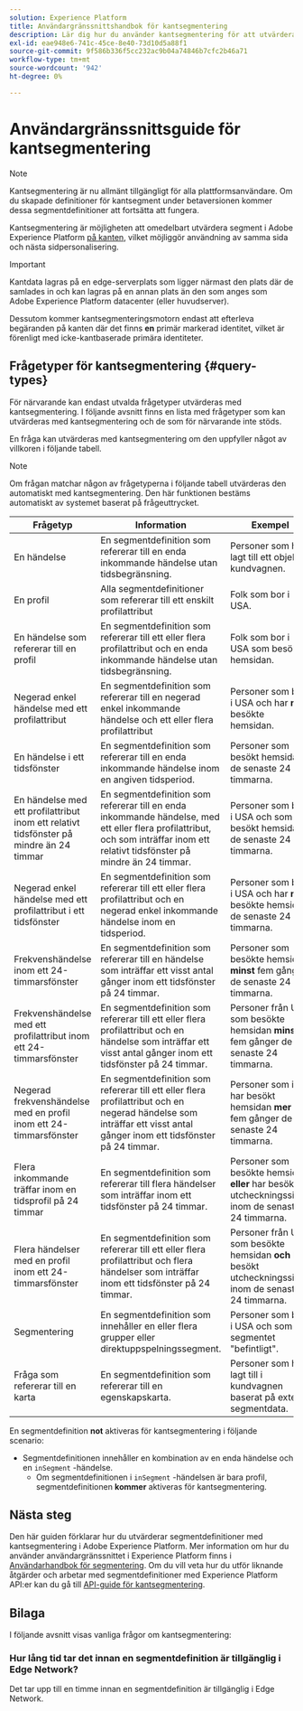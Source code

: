 ```yaml
---
solution: Experience Platform
title: Användargränssnittshandbok för kantsegmentering
description: Lär dig hur du använder kantsegmentering för att utvärdera segmentdefinitioner i plattformar direkt, vilket möjliggör användning av samma sida och nästa sidpersonalisering.
exl-id: eae948e6-741c-45ce-8e40-73d10d5a88f1
source-git-commit: 9f586b336f5cc232ac9b04a74846b7cfc2b46a71
workflow-type: tm+mt
source-wordcount: '942'
ht-degree: 0%

---
```


# Användargränssnittsguide för kantsegmentering

>[!NOTE]
>
>Kantsegmentering är nu allmänt tillgängligt för alla plattformsanvändare. Om du skapade definitioner för kantsegment under betaversionen kommer dessa segmentdefinitioner att fortsätta att fungera.

Kantsegmentering är möjligheten att omedelbart utvärdera segment i Adobe Experience Platform [på kanten](../../edge/home.md), vilket möjliggör användning av samma sida och nästa sidpersonalisering.

>[!IMPORTANT]
>
> Kantdata lagras på en edge-serverplats som ligger närmast den plats där de samlades in och kan lagras på en annan plats än den som anges som Adobe Experience Platform datacenter (eller huvudserver).
>
> Dessutom kommer kantsegmenteringsmotorn endast att efterleva begäranden på kanten där det finns **en** primär markerad identitet, vilket är förenligt med icke-kantbaserade primära identiteter.

## Frågetyper för kantsegmentering {#query-types}

För närvarande kan endast utvalda frågetyper utvärderas med kantsegmentering. I följande avsnitt finns en lista med frågetyper som kan utvärderas med kantsegmentering och de som för närvarande inte stöds.

En fråga kan utvärderas med kantsegmentering om den uppfyller något av villkoren i följande tabell.

>[!NOTE]
>
>Om frågan matchar någon av frågetyperna i följande tabell utvärderas den automatiskt med kantsegmentering. Den här funktionen bestäms automatiskt av systemet baserat på frågeuttrycket.

| Frågetyp | Information | Exempel | PQL-exempel |
| ---------- | ------- | ------- | ----------- |
| En händelse | En segmentdefinition som refererar till en enda inkommande händelse utan tidsbegränsning. | Personer som har lagt till ett objekt i kundvagnen. | `chain(xEvent, timestamp, [A: WHAT(eventType = "addToCart")])` |
| En profil | Alla segmentdefinitioner som refererar till ett enskilt profilattribut | Folk som bor i USA. | `homeAddress.countryCode = "US"` |
| En händelse som refererar till en profil | En segmentdefinition som refererar till ett eller flera profilattribut och en enda inkommande händelse utan tidsbegränsning. | Folk som bor i USA som besökte hemsidan. | `homeAddress.countryCode = "US" and chain(xEvent, timestamp, [A: WHAT(eventType = "homePageView")])` |
| Negerad enkel händelse med ett profilattribut | En segmentdefinition som refererar till en negerad enkel inkommande händelse och ett eller flera profilattribut | Personer som bor i USA och har **not** besökte hemsidan. | `not(chain(xEvent, timestamp, [A: WHAT(eventType = "homePageView")]))` |
| En händelse i ett tidsfönster | En segmentdefinition som refererar till en enda inkommande händelse inom en angiven tidsperiod. | Personer som besökt hemsidan de senaste 24 timmarna. | `chain(xEvent, timestamp, [X: WHAT(eventType = "homePageView") WHEN(< 8 days before now)])` |
| En händelse med ett profilattribut inom ett relativt tidsfönster på mindre än 24 timmar | En segmentdefinition som refererar till en enda inkommande händelse, med ett eller flera profilattribut, och som inträffar inom ett relativt tidsfönster på mindre än 24 timmar. | Personer som bor i USA och som har besökt hemsidan de senaste 24 timmarna. | `homeAddress.countryCode = "US" and chain(xEvent, timestamp, [X: WHAT(eventType = "homePageView") WHEN(< 8 days before now)])` |
| Negerad enkel händelse med ett profilattribut i ett tidsfönster | En segmentdefinition som refererar till ett eller flera profilattribut och en negerad enkel inkommande händelse inom en tidsperiod. | Personer som bor i USA och har **not** besökte hemsidan de senaste 24 timmarna. | `homeAddress.countryCode = "US" and not(chain(xEvent, timestamp, [X: WHAT(eventType = "homePageView") WHEN(< 8 days before now)]))` |
| Frekvenshändelse inom ett 24-timmarsfönster | En segmentdefinition som refererar till en händelse som inträffar ett visst antal gånger inom ett tidsfönster på 24 timmar. | Personer som besökte hemsidan **minst** fem gånger de senaste 24 timmarna. | `chain(xEvent, timestamp, [A: WHAT(eventType = "homePageView") WHEN(< 24 hours before now) COUNT(5) ] )` |
| Frekvenshändelse med ett profilattribut inom ett 24-timmarsfönster | En segmentdefinition som refererar till ett eller flera profilattribut och en händelse som inträffar ett visst antal gånger inom ett tidsfönster på 24 timmar. | Personer från USA som besökte hemsidan **minst** fem gånger de senaste 24 timmarna. | `homeAddress.countryCode = "US" and chain(xEvent, timestamp, [A: WHAT(eventType = "homePageView") WHEN(< 24 hours before now) COUNT(5) ] )` |
| Negerad frekvenshändelse med en profil inom ett 24-timmarsfönster | En segmentdefinition som refererar till ett eller flera profilattribut och en negerad händelse som inträffar ett visst antal gånger inom ett tidsfönster på 24 timmar. | Personer som inte har besökt hemsidan **mer** än fem gånger de senaste 24 timmarna. | `not(chain(xEvent, timestamp, [A: WHAT(eventType = "homePageView") WHEN(< 24 hours before now) COUNT(5) ] ))` |
| Flera inkommande träffar inom en tidsprofil på 24 timmar | En segmentdefinition som refererar till flera händelser som inträffar inom ett tidsfönster på 24 timmar. | Personer som besökte hemsidan **eller** har besökt utcheckningssidan inom de senaste 24 timmarna. | `chain(xEvent, timestamp, [X: WHAT(eventType = "homePageView") WHEN(< 24 hours before now)]) and chain(xEvent, timestamp, [X: WHAT(eventType = "checkoutPageView") WHEN(< 24 hours before now)])` |
| Flera händelser med en profil inom ett 24-timmarsfönster | En segmentdefinition som refererar till ett eller flera profilattribut och flera händelser som inträffar inom ett tidsfönster på 24 timmar. | Personer från USA som besökte hemsidan **och** har besökt utcheckningssidan inom de senaste 24 timmarna. | `homeAddress.countryCode = "US" and chain(xEvent, timestamp, [X: WHAT(eventType = "homePageView") WHEN(< 24 hours before now)]) and chain(xEvent, timestamp, [X: WHAT(eventType = "checkoutPageView") WHEN(< 24 hours before now)])` |
| Segmentering | En segmentdefinition som innehåller en eller flera grupper eller direktuppspelningssegment. | Personer som bor i USA och som är i segmentet &quot;befintligt&quot;. | `homeAddress.countryCode = "US" and inSegment("existing segment")` |
| Fråga som refererar till en karta | En segmentdefinition som refererar till en egenskapskarta. | Personer som har lagt till i kundvagnen baserat på externa segmentdata. | `chain(xEvent, timestamp, [A: WHAT(eventType = "addToCart") WHERE(externalSegmentMapProperty.values().exists(stringProperty="active"))])` |

En segmentdefinition **not** aktiveras för kantsegmentering i följande scenario:

- Segmentdefinitionen innehåller en kombination av en enda händelse och en `inSegment` -händelse.
   - Om segmentdefinitionen i `inSegment` -händelsen är bara profil, segmentdefinitionen **kommer** aktiveras för kantsegmentering.

## Nästa steg

Den här guiden förklarar hur du utvärderar segmentdefinitioner med kantsegmentering i Adobe Experience Platform. Mer information om hur du använder användargränssnittet i Experience Platform finns i [Användarhandbok för segmentering](./overview.md). Om du vill veta hur du utför liknande åtgärder och arbetar med segmentdefinitioner med Experience Platform API:er kan du gå till [API-guide för kantsegmentering](../api/edge-segmentation.md).

## Bilaga

I följande avsnitt visas vanliga frågor om kantsegmentering:

### Hur lång tid tar det innan en segmentdefinition är tillgänglig i Edge Network?

Det tar upp till en timme innan en segmentdefinition är tillgänglig i Edge Network.
